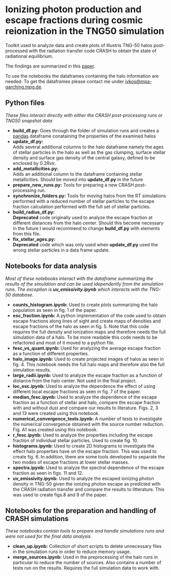 # Ionizing photon production and escape fractions during cosmic reionization in the TNG50 simulation 

Toolkit used to analyze data and create plots of Illustris TNG-50 halos post-processed with the radiation transfer code CRASH to obtain the state of radiational equilibrium.

The findings are summarized in this <a href="https://arxiv.org/abs/2207.11278">paper</a>.

To use the notebooks the dataframes containing the halo information are needed. To get the dataframes please contact me under <a href = "mailto: ivkos@mpa-garching.mpg.de">ivkos@mpa-garching.mpg.de</a>.

## Python files

<i>These files interact directly with either the CRASH post-processing runs or TNG50 snapshot data</i>
<ul>
    <li><b>build_df.py:</b> Goes through the folder of simulation runs and creates a <a href="https://pandas.pydata.org/">pandas</a> dataframe conataining the properties of the examined halos</li>
    <li><b>update_df.py:</b></li> Adds several additional columns to the halo dataframe namely the ages of stellar particles in the halo as well as the gas clumping, surface stellar density and surface gas density of the central galaxy, defined to be enclosed by 0.2Rvir.
    <li><b>add_metallicities.py:</b></li> Adds an additional column to the dataframe containing stellar metallicities. Should be moved into <b>update_df.py</b> in the future
    <li><b>prepare_new_runs.py:</b> Tools for preparing a new CRASH post-processing run.
    <li><b>synchronize_folders.py:</b> Tools for moving halos from the RT simulations performed with a reduced number of stellar particles to the escape fraction calculation performed with the full set of stellar particles.
    <li><b>build_radius_df.py:</b></li> <b>Deprecated</b> code originally used to analyze the escape fraction at different distances from the halo center. Should this become necessary in the future I would recommend to change <b>build_df.py</b> with elements from this file.
    <li><b>fix_stellar_ages.py:</b></li> <b>Deprecated</b> code which was only used when <b>update_df.py</b> used the wrong stellar particles in a data frame update.
</ul>  

## Notebooks for data analysis
<i>Most of these notebooks interact with the dataframe summarizing the results of the simulation and can be used idependently from the simulation runs. The exception is <b>uv_emissivity.ipynb</b> which interacts with the TNG-50 database. </i>

<ul>
    <li><b>counts_histogram.ipynb:</b> Used to create plots summarizing the halo population as seen in fig. 1 of the paper.
    <li><b>esc_fraction.ipynb:</b> A python implementation of the code used to obtain escape fractions along lines of sight and create maps of densities and escape fractions of the halo as seen in fig. 5. Note that this code requires the full density and ionization maps and therefore needs the full simulation data of a halo. To be more readable this code needs to be refactored and most of it moved to a python file. 
    <li><b>fesc_vs_quant.ipynb:</b> Used for analyzing the average escape fraction as a function of different properties.
    <li><b>halo_image.ipynb:</b> Used to create projected images of halos as seen in fig. 4. This notebook needs the full halo maps and therefore also the full simulation results.
    <li><b>large_radii.ipynb:</b> Used to analyze the escape fraction as a function of distance from the halo center. Not used in the final project.
    <li><b>loc_esc.ipynb:</b> Used to analyze the dependence the effect of using different local escape fractions as seen in fig. 7 of the paper.
    <li><b>median_fesc.ipynb:</b> Used to analyze the dependence of the escape fraction as a function of stellar and halo, compare the escape fraction with and without dust and compare our results to literature. Figs. 2, 3 and 13 were created using this notebook.
    <li><b>numerical_convergence_tests.ipynb:</b> A number of tests to investigate the numerical convergence obtained with the source number reduction. Fig. A1 was created using this notebook.
    <li><b>r_fesc.ipynb:</b> Used to analyze the properties including the escape fraction of individual stellar particles. Used to create fig. 10.
    <li><b>histograms.ipynb:</b> Used to create 2D histograms to investigate the effect halo properties have on the escape fraction. This was used to create fig. 6. In addition, there are some tools developed to separate the two modes of escape fractions at lower stellar masses.
    <li><b>spectra.ipynb:</b> Used to analyze the spectral dependence of the escape fraction as seen in figs. 11 and 12. 
    <li><b>uv_emissivity.ipynb:</b> Used to analyze the escaped ionizing photon density in TNG-50 given the ionizing photon escape as predicted with the CRASH radiation transfer and compare the results to litterature. This was used to create figs.8 and 9 of the paper.
</ul>  

## Notebooks for the preparation and handling of CRASH simulations
<i>These notebooks contain tools to prepare and handle simulations runs and were not used for the final data analysis.</i>
<ul>
    <li><b>clean_up.ipynb:</b> Collection of short scripts to delete unnecessary files in the simulation runs in order to reduce memory usage.
    <li><b>merge_sources.ipynb:</b> Used in the preprocessing of the halo runs in particular to reduce the number of sources. Also contains a number of tests run on the results. Requires the full simulation data to work with.
</ul>  
